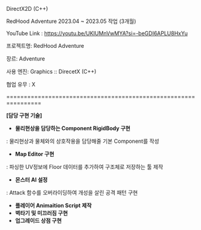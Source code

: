DirectX2D (C++)

RedHood Adventure 2023.04 ~ 2023.05 작업 (3개월)

YouTube Link : https://youtu.be/UKIUMnVwMYA?si=-beGDI6APLU8HxYu

프로젝트명: RedHood Adventure

장르: Adventure

사용 엔진: Graphics :: DirecetX (C++)

협업 유무 : X

================================================================

**[담당 구현 기술]**

- **물리현상을 담당하는 Component RigidBody 구현**

: 물리현상과 물체와의 상호작용을 담당해줄 기본 Component를 작성

- **Map Editor 구현**

: 파싱한 UV정보에 Floor 데이터를 추가하여 구조체로 저장하는 툴 제작

- **몬스터 AI 설정**

: Attack 함수를 오버라이딩하여 개성을 살린 공격 패턴 구현


- **플레이어 Animaition Script 제작**
- **벽타기 및 미끄러짐 구현**
- **업그레이드 상점 구현**
